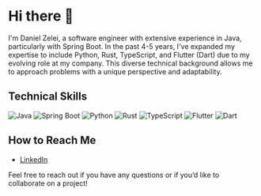 # Hi there 👋

I'm Daniel Zelei, a software engineer with extensive experience in Java, particularly with Spring Boot. In the past 4-5 years, I've expanded my expertise to include Python, Rust, TypeScript, and Flutter (Dart) due to my evolving role at my company. This diverse technical background allows me to approach problems with a unique perspective and adaptability.

## Technical Skills
![Java](https://img.shields.io/badge/Java-ED8B00?style=for-the-badge&logo=java&logoColor=white)
![Spring Boot](https://img.shields.io/badge/Spring%20Boot-6DB33F?style=for-the-badge&logo=spring&logoColor=white)
![Python](https://img.shields.io/badge/Python-3776AB?style=for-the-badge&logo=python&logoColor=white)
![Rust](https://img.shields.io/badge/Rust-000000?style=for-the-badge&logo=rust&logoColor=white)
![TypeScript](https://img.shields.io/badge/TypeScript-007ACC?style=for-the-badge&logo=typescript&logoColor=white)
![Flutter](https://img.shields.io/badge/Flutter-02569B?style=for-the-badge&logo=flutter&logoColor=white)
![Dart](https://img.shields.io/badge/Dart-0175C2?style=for-the-badge&logo=dart&logoColor=white)

## How to Reach Me
- [LinkedIn](https://www.linkedin.com/in/danielzelei/)

Feel free to reach out if you have any questions or if you’d like to collaborate on a project!
